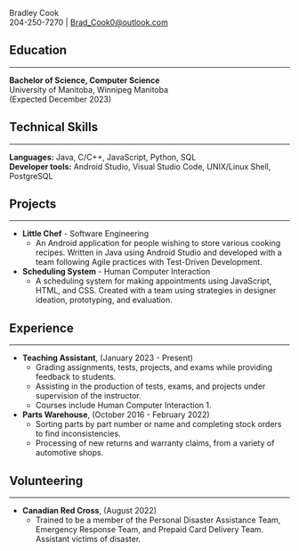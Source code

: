 
Bradley Cook  
204-250-7270 | Brad_Cook0@outlook.com


## Education
---
**Bachelor of Science, Computer Science**  
University of Manitoba, Winnipeg Manitoba  
(Expected December 2023)

## Technical Skills
---
**Languages:** Java, C/C++, JavaScript, Python, SQL  
**Developer tools:** Android Studio, Visual Studio Code, UNIX/Linux Shell, PostgreSQL
## Projects
---
* **Little Chef** - Software Engineering
    *  An Android application for people wishing to store various cooking recipes. Written in Java using Android Studio and developed with a team following Agile practices with Test-Driven Development.  
* **Scheduling System** - Human Computer Interaction
    *  A scheduling system for making appointments using    JavaScript, HTML, and CSS. Created with a team using
strategies in designer ideation, prototyping, and evaluation.

## Experience
---
* **Teaching Assistant**, (January 2023 - Present)
    *  Grading assignments, tests, projects, and exams while    providing feedback to students.
    * Assisting in the production of tests, exams, and projects under supervision of the instructor.
    * Courses include Human Computer Interaction 1. 
* **Parts Warehouse**, (October 2016 - February 2022)
    * Sorting parts by part number or name and completing stock orders to find inconsistencies.
    * Processing of new returns and warranty claims, from a variety of automotive shops.


## Volunteering
---
* **Canadian Red Cross**, (August 2022)
    * Trained to be a member of the Personal Disaster Assistance Team, Emergency Response Team, and Prepaid Card Delivery Team. Assistant victims of disaster.


